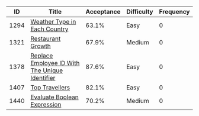 |ID|Title|Acceptance|Difficulty|Frequency|
|----|-----|----|---|---|
|1294|[Weather Type in Each Country]( https://leetcode.com/problems/weather-type-in-each-country)|63.1%|Easy|0|
|1321|[Restaurant Growth]( https://leetcode.com/problems/restaurant-growth)|67.9%|Medium|0|
|1378|[Replace Employee ID With The Unique Identifier]( https://leetcode.com/problems/replace-employee-id-with-the-unique-identifier)|87.6%|Easy|0|
|1407|[Top Travellers]( https://leetcode.com/problems/top-travellers)|82.1%|Easy|0|
|1440|[Evaluate Boolean Expression]( https://leetcode.com/problems/evaluate-boolean-expression)|70.2%|Medium|0|
